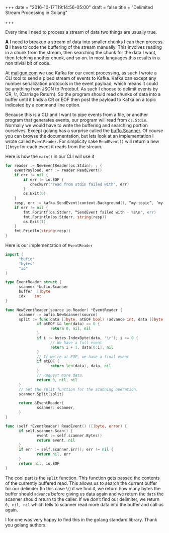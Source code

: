 +++
date = "2016-10-17T19:14:56-05:00"
draft = false
title = "Delimited Stream Processing in Golang"

+++

Every time I need to process a stream of data two things are usually true.

**A** I need to breakup a stream of data into smaller chunks I can then process.
**B** I have to code the buffering of the stream manually. This involves
reading in a chunk from the stream, then searching the chunk for the data I
want, then fetching another chunk, and so on. In most languages this results in
a non trivial bit of code.

At [maligun.com](http://mailgun.com) we use Kafka for our event processing, as
such I wrote a CLI tool to send a piped stream of events to Kafka. Kafka can
except any number serialization protocols in the event payload, which means it
could be anything from JSON to Protobuf. As such I choose to delimit events by
CR, \r,  (Carriage Return). So the program should read chunks of data into a
buffer until it finds a CR or EOF then post the payload to Kafka on a topic
indicated by a command line option.

Because this is a CLI and I want to pipe events from a file, or another program
that generates events, our program will read from ```os.Stdin```. Normally we would
have to write the buffering and searching portion ourselves. Except golang has
a surprise called the [buffo.Scanner](https://golang.org/pkg/bufio/#Scanner).
Of course you can browse the documentation, but lets look at an implementation
I wrote called `EventReader`. For simplicity sake ```ReadEvent()``` will return a
new `[]btye` for each event it reads from the stream.

Here is how the ```main()``` in our CLI will use it

```go
for reader := NewEventReader(os.Stdin); ; {
    eventPayload, err := reader.ReadEvent()
    if err != nil {
        if err != io.EOF {
           checkErr("read from stdin failed with", err)
        }
        os.Exit(0)
    }
    resp, err := kafka.SendEvent(context.Background(), “my-topic”, ‘my-hash’, eventPayload)
    if err != nil {
        fmt.Fprintf(os.Stderr, “SendEvent failed with - %s\n", err)
        fmt.Fprintln(os.Stderr, string(resp))
        os.Exit(1)
    }
    fmt.Println(string(resp))
}
```

Here is our implementation of ```EventReader```

```go
import (
      "bufio"
      "bytes"
      "io"
)

type EventReader struct {
      scanner *bufio.Scanner
      buffer  []byte
      idx    int
}

func NewEventReader(source io.Reader) *EventReader {
      scanner := bufio.NewScanner(source)
      split := func(data []byte, atEOF bool) (advance int, data []byte, err error) {
              if atEOF && len(data) == 0 {
                    return 0, nil, nil
              }
              if i := bytes.IndexByte(data, '\r'); i >= 0 {
                    // We have a full event
                    return i + 1, data[0:i], nil
              }
              // If we're at EOF, we have a final event
              if atEOF {
                    return len(data), data, nil
              }
              // Request more data.
              return 0, nil, nil
      }
      // Set the split function for the scanning operation.
      scanner.Split(split)

      return &EventReader{
              scanner: scanner,
      }
}

func (self *EventReader) ReadEvent() ([]byte, error) {
      if self.scanner.Scan() {
              event := self.scanner.Bytes()
              return event, nil
      }
      if err := self.scanner.Err(); err != nil {
              return nil, err
      }
      return nil, io.EOF
}
```

The cool part is the `split` function. This function gets passed the contents
of the currently buffered read. This allows us to search the current buffer for
our delimiter (In this case \r) if we find it, we return how many bytes the
buffer should `advance` before giving us data again and we return the `data`
the scanner should return to the caller.   If we don’t find our delimiter, we
return `0, nil, nil` which tells to scanner read more data into the buffer and
call us again.

I for one was very happy to find this in the golang standard library. Thank you golang authors.
